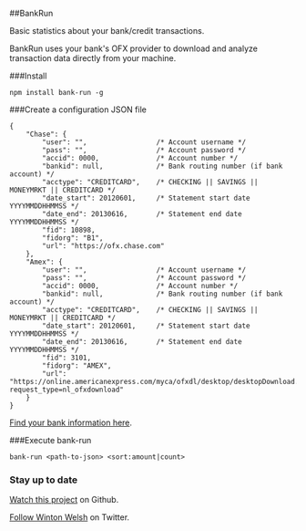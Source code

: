##BankRun

Basic statistics about your bank/credit transactions.

BankRun uses your bank's OFX provider to download and analyze transaction data directly from your machine.

###Install

	npm install bank-run -g

###Create a configuration JSON file

	{
		"Chase": {
			"user": "",					/* Account username */
			"pass": "",					/* Account password */
			"accid": 0000,  			/* Account number */
			"bankid": null,				/* Bank routing number (if bank account) */
			"acctype": "CREDITCARD",	/* CHECKING || SAVINGS || MONEYMRKT || CREDITCARD */
			"date_start": 20120601,		/* Statement start date YYYYMMDDHHMMSS */
			"date_end": 20130616,		/* Statement end date YYYYMMDDHHMMSS */
			"fid": 10898,
			"fidorg": "B1",
			"url": "https://ofx.chase.com"
		},
		"Amex": {
			"user": "",					/* Account username */
			"pass": "",					/* Account password */
			"accid": 0000,  			/* Account number */
			"bankid": null,				/* Bank routing number (if bank account) */
			"acctype": "CREDITCARD",	/* CHECKING || SAVINGS || MONEYMRKT || CREDITCARD */
			"date_start": 20120601,		/* Statement start date YYYYMMDDHHMMSS */
			"date_end": 20130616,		/* Statement end date YYYYMMDDHHMMSS */
			"fid": 3101,
			"fidorg": "AMEX",
			"url": "https://online.americanexpress.com/myca/ofxdl/desktop/desktopDownload.do?request_type=nl_ofxdownload"
		}
	}

[Find your bank information here](http://www.ofxhome.com/index.php/home/directory).

###Execute bank-run

	bank-run <path-to-json> <sort:amount|count>

### Stay up to date

[Watch this project](https://github.com/winton/bank-run#) on Github.

[Follow Winton Welsh](http://twitter.com/intent/user?screen_name=wintonius) on Twitter.
